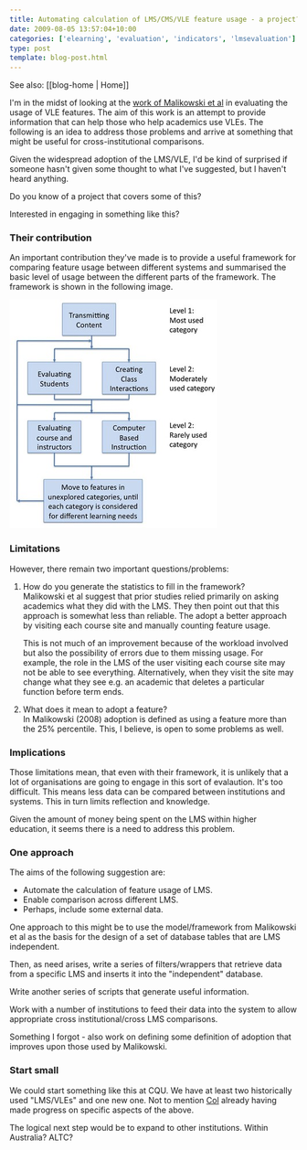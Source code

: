 ```yaml
---
title: Automating calculation of LMS/CMS/VLE feature usage - a project?
date: 2009-08-05 13:57:04+10:00
categories: ['elearning', 'evaluation', 'indicators', 'lmsevaluation']
type: post
template: blog-post.html
---
```


See also: [[blog-home | Home]]

I'm in the midst of looking at the [work of Malikowski et al](/blog2/2009/08/05/factors-related-to-the-breadth-of-use-of-lmsvle-features/) in evaluating the usage of VLE features. The aim of this work is an attempt to provide information that can help those who help academics use VLEs. The following is an idea to address those problems and arrive at something that might be useful for cross-institutional comparisons.

Given the widespread adoption of the LMS/VLE, I'd be kind of surprised if someone hasn't given some thought to what I've suggested, but I haven't heard anything.

Do you know of a project that covers some of this?

Interested in engaging in something like this?

### Their contribution

An important contribution they've made is to provide a useful framework for comparing feature usage between different systems and summarised the basic level of usage between the different parts of the framework. The framework is shown in the following image.

[![Malikowski Flow Chart](images/malikowski.jpg)](https://www.flickr.com/photos/david_jones/3465729160/)

### Limitations

However, there remain two important questions/problems:

1. How do you generate the statistics to fill in the framework?  
    Malikowski et al suggest that prior studies relied primarily on asking academics what they did with the LMS. They then point out that this approach is somewhat less than reliable. The adopt a better approach by visiting each course site and manually counting feature usage.
    
    This is not much of an improvement because of the workload involved but also the possibility of errors due to them missing usage. For example, the role in the LMS of the user visiting each course site may not be able to see everything. Alternatively, when they visit the site may change what they see e.g. an academic that deletes a particular function before term ends.
    
2. What does it mean to adopt a feature?  
    In Malikowski (2008) adoption is defined as using a feature more than the 25% percentile. This, I believe, is open to some problems as well.

### Implications

Those limitations mean, that even with their framework, it is unlikely that a lot of organisations are going to engage in this sort of evalaution. It's too difficult. This means less data can be compared between institutions and systems. This in turn limits reflection and knowledge.

Given the amount of money being spent on the LMS within higher education, it seems there is a need to address this problem.

### One approach

The aims of the following suggestion are:

- Automate the calculation of feature usage of LMS.
- Enable comparison across different LMS.
- Perhaps, include some external data.

One approach to this might be to use the model/framework from Malikowski et al as the basis for the design of a set of database tables that are LMS independent.

Then, as need arises, write a series of filters/wrappers that retrieve data from a specific LMS and inserts it into the "independent" database.

Write another series of scripts that generate useful information.

Work with a number of institutions to feed their data into the system to allow appropriate cross institutional/cross LMS comparisons.

Something I forgot - also work on defining some definition of adoption that improves upon those used by Malikowski.

### Start small

We could start something like this at CQU. We have at least two historically used "LMS/VLEs" and one new one. Not to mention [Col](http://beerc.wordpress.com/) already having made progress on specific aspects of the above.

The logical next step would be to expand to other institutions. Within Australia? ALTC?